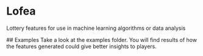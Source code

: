 # Lofea
Lottery features for use in machine learning algorithms or data analysis


## Examples
Take a look at the examples folder.
You will find results of how the features generated could give better insights to players.

